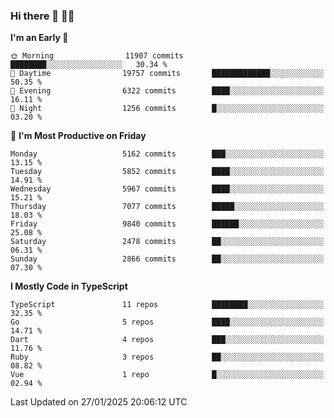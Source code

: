 ### Hi there 👋 🧑‍💻



<!--START_SECTION:waka-->
**I'm an Early 🐤** 

```text
🌞 Morning                11907 commits       ████████░░░░░░░░░░░░░░░░░   30.34 % 
🌆 Daytime                19757 commits       █████████████░░░░░░░░░░░░   50.35 % 
🌃 Evening                6322 commits        ████░░░░░░░░░░░░░░░░░░░░░   16.11 % 
🌙 Night                  1256 commits        █░░░░░░░░░░░░░░░░░░░░░░░░   03.20 % 
```
📅 **I'm Most Productive on Friday** 

```text
Monday                   5162 commits        ███░░░░░░░░░░░░░░░░░░░░░░   13.15 % 
Tuesday                  5852 commits        ████░░░░░░░░░░░░░░░░░░░░░   14.91 % 
Wednesday                5967 commits        ████░░░░░░░░░░░░░░░░░░░░░   15.21 % 
Thursday                 7077 commits        █████░░░░░░░░░░░░░░░░░░░░   18.03 % 
Friday                   9840 commits        ██████░░░░░░░░░░░░░░░░░░░   25.08 % 
Saturday                 2478 commits        ██░░░░░░░░░░░░░░░░░░░░░░░   06.31 % 
Sunday                   2866 commits        ██░░░░░░░░░░░░░░░░░░░░░░░   07.30 % 
```


**I Mostly Code in TypeScript** 

```text
TypeScript               11 repos            ████████░░░░░░░░░░░░░░░░░   32.35 % 
Go                       5 repos             ████░░░░░░░░░░░░░░░░░░░░░   14.71 % 
Dart                     4 repos             ███░░░░░░░░░░░░░░░░░░░░░░   11.76 % 
Ruby                     3 repos             ██░░░░░░░░░░░░░░░░░░░░░░░   08.82 % 
Vue                      1 repo              █░░░░░░░░░░░░░░░░░░░░░░░░   02.94 % 
```




 Last Updated on 27/01/2025 20:06:12 UTC
<!--END_SECTION:waka-->



